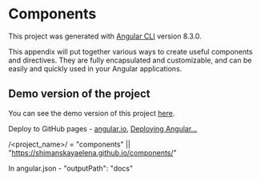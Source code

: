 # Components

This project was generated with [Angular CLI](https://github.com/angular/angular-cli) version 8.3.0.

This appendix will put together various ways to create useful components and directives. They are fully encapsulated and customizable, and can be easily and quickly used in your Angular applications.

## Demo version of the project

You can see the demo version of this project [here](https://shimanskayaelena.github.io/components/).

Deploy to GitHub pages - [angular.io](https://angular.io/guide/deployment#deploy-to-github-pages), [Deploying Angular...](https://codinglatte.com/posts/angular/deploying-angular-apps-github-pages/)

/<project_name>/ = "components"  ||  "https://shimanskayaelena.github.io/components/"

In angular.json  -  "outputPath": "docs"
